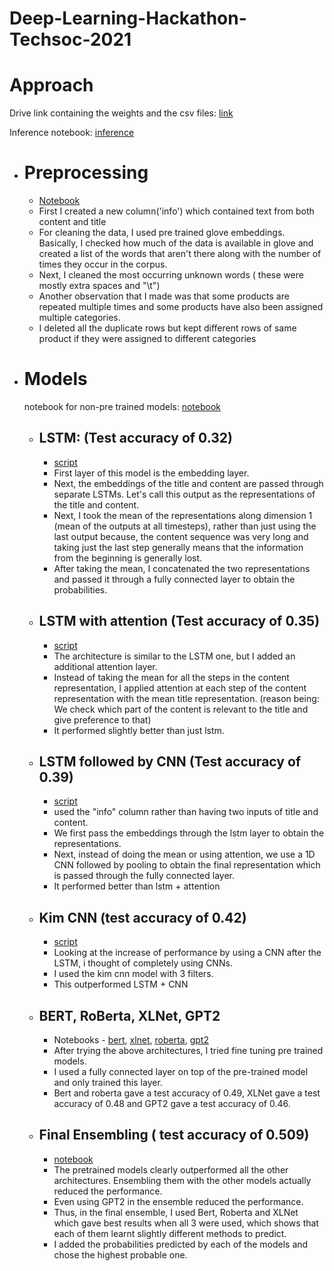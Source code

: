 # Deep-Learning-Hackathon-Techsoc-2021

# Approach

Drive link containing the weights and the csv files: [link](https://drive.google.com/drive/folders/16B7f3Uz749Yhh93kKAq5SB1afJluyVEi?usp=sharing)

Inference notebook: [inference](inference_notebook.ipynb)
- # Preprocessing
    - [Notebook](notebooks/preprocessing.ipynb)
    - First I created a new column('info') which contained text from both content and title
    - For cleaning the data, I used pre trained glove embeddings. Basically, I checked how much of the data is available in glove and created a list of the words that aren't there along with the number of times they occur in the corpus.
    - Next, I cleaned the most occurring unknown words ( these were mostly extra spaces and "\t")
    - Another observation that I made was that some products are repeated multiple times and some products have also been assigned multiple categories.
    - I deleted all the duplicate rows but kept different rows of same product if they were assigned to different categories

- # Models  
    
    notebook for non-pre trained models: [notebook](notebooks/lstm_training.ipynb)

    - ## LSTM: (Test accuracy of 0.32)
        - [script](scripts/lstm.py)
        - First layer of this model is the embedding layer. 
        - Next, the embeddings of the title and content are passed through separate LSTMs. Let's call this output as the representations of the title and content.
        - Next, I took the mean of the representations along dimension 1 (mean of the outputs at all timesteps), rather than just using the last output because, the content sequence was very long and taking just the last step generally means that the information from the beginning is generally lost.
        - After taking the mean, I concatenated the two representations and passed it through a fully connected layer to obtain the probabilities. 
    
    - ## LSTM with attention (Test accuracy of 0.35)
        - [script](scripts/lstm-attention.py)
        - The architecture is similar to the LSTM one, but I added an additional attention layer.
        - Instead of taking the mean for all the steps in the content representation, I applied attention at each step of the content representation with the mean title representation. (reason being: We check which part of the content is relevant to the title and give preference to that)
        - It performed slightly better than just lstm.

    - ## LSTM followed by CNN (Test accuracy of 0.39)   
        - [script](scripts/lstm-cnn.py)
        - used the "info" column rather than having two inputs of title and content.
        - We first pass the embeddings through the lstm layer to obtain the representations.
        - Next, instead of doing the mean or using attention, we use a 1D CNN followed by pooling to obtain the final representation which is passed through the fully connected layer.
        - It performed better than lstm + attention
    
    - ## Kim CNN (test accuracy of 0.42)
        - [script](scripts/kim-cnn.py)
        - Looking at the increase of performance by using a CNN after the LSTM, i thought of completely using CNNs.
        - I used the kim cnn model with 3 filters.
        - This outperformed LSTM + CNN

    - ## BERT, RoBerta, XLNet, GPT2
        - Notebooks - [bert](notebooks/bert_training.ipynb), [xlnet](notebooks/xlnet_training.ipynb), [roberta](notebooks/roberta_training.ipynb), [gpt2](notebooks/gpt2_training.ipynb) 
        - After trying the above architectures, I tried fine tuning pre trained models.
        - I used a fully connected layer on top of the pre-trained model and only trained this layer.
        - Bert and roberta gave a test accuracy of 0.49, XLNet gave a test accuracy of 0.48 and GPT2 gave a test accuracy of 0.46.

    - ## Final Ensembling ( test accuracy of 0.509)
        - [notebook](notebooks/ensembling.ipynb)
        - The pretrained models clearly outperformed all the other architectures. Ensembling them with the other models actually reduced the performance.
        - Even using GPT2 in the ensemble reduced the performance.
        - Thus, in the final ensemble, I used Bert, Roberta and XLNet which gave best results when all 3 were used, which shows that each of them learnt slightly different methods to predict.
        - I added the probabilities predicted by each of the models and chose the highest probable one.

